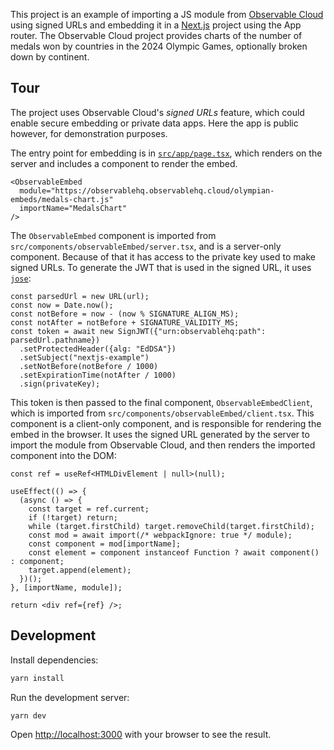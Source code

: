 This project is an example of importing a JS module from [Observable Cloud]() using signed URLs and embedding it in a [Next.js](https://nextjs.org) project using the App router. The Observable Cloud project provides charts of the number of medals won by countries in the 2024 Olympic Games, optionally broken down by continent.

## Tour

The project uses Observable Cloud's *signed URLs* feature, which could enable secure embedding or private data apps. Here the app is public however, for demonstration purposes.

The entry point for embedding is in [`src/app/page.tsx`](https://github.com/observablehq/nextjs-observable-embed/blob/main/src/app/page.tsx), which renders on the server and includes a component to render the embed.

```tsx
<ObservableEmbed
  module="https://observablehq.observablehq.cloud/olympian-embeds/medals-chart.js"
  importName="MedalsChart"
/>
```

The `ObservableEmbed` component is imported from `src/components/observableEmbed/server.tsx`, and is a server-only component. Because of that it has access to the private key used to make signed URLs. To generate the JWT that is used in the signed URL, it uses [`jose`](https://github.com/panva/jose):

```tsx
const parsedUrl = new URL(url);
const now = Date.now();
const notBefore = now - (now % SIGNATURE_ALIGN_MS);
const notAfter = notBefore + SIGNATURE_VALIDITY_MS;
const token = await new SignJWT({"urn:observablehq:path": parsedUrl.pathname})
  .setProtectedHeader({alg: "EdDSA"})
  .setSubject("nextjs-example")
  .setNotBefore(notBefore / 1000)
  .setExpirationTime(notAfter / 1000)
  .sign(privateKey);
```

This token is then passed to the final component, `ObservableEmbedClient`, which is imported from `src/components/observableEmbed/client.tsx`. This component is a client-only component, and is responsible for rendering the embed in the browser. It uses the signed URL generated by the server to import the module from Observable Cloud, and then renders the imported component into the DOM:

```tsx
const ref = useRef<HTMLDivElement | null>(null);

useEffect(() => {
  (async () => {
    const target = ref.current;
    if (!target) return;
    while (target.firstChild) target.removeChild(target.firstChild);
    const mod = await import(/* webpackIgnore: true */ module);
    const component = mod[importName];
    const element = component instanceof Function ? await component() : component;
    target.append(element);
  })();
}, [importName, module]);

return <div ref={ref} />;
```

## Development

Install dependencies:

```sh
yarn install
```

Run the development server:

```sh
yarn dev
```

Open [http://localhost:3000](http://localhost:3000) with your browser to see the result.
